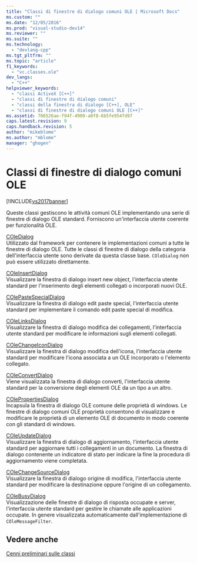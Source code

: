 ```yaml
---
title: "Classi di finestre di dialogo comuni OLE | Microsoft Docs"
ms.custom: ""
ms.date: "12/05/2016"
ms.prod: "visual-studio-dev14"
ms.reviewer: ""
ms.suite: ""
ms.technology: 
  - "devlang-cpp"
ms.tgt_pltfrm: ""
ms.topic: "article"
f1_keywords: 
  - "vc.classes.ole"
dev_langs: 
  - "C++"
helpviewer_keywords: 
  - "classi ActiveX [C++]"
  - "classi di finestre di dialogo comuni"
  - "classi della finestra di dialogo [C++], OLE"
  - "classi di finestre di dialogo comuni OLE [C++]"
ms.assetid: 706526ae-f94f-4909-a0f8-6b5fe954fd97
caps.latest.revision: 9
caps.handback.revision: 5
author: "mikeblome"
ms.author: "mblome"
manager: "ghogen"
---
```

# Classi di finestre di dialogo comuni OLE
[!INCLUDE[vs2017banner](../assembler/inline/includes/vs2017banner.md)]

Queste classi gestiscono le attività comuni OLE implementando una serie di finestre di dialogo OLE standard.  Forniscono un'interfaccia utente coerente per funzionalità OLE.  
  
 [COleDialog](../mfc/reference/coledialog-class.md)  
 Utilizzato dal framework per contenere le implementazioni comuni a tutte le finestre di dialogo OLE.  Tutte le classi di finestre di dialogo della categoria dell'interfaccia utente sono derivate da questa classe base.  `COleDialog` non può essere utilizzato direttamente.  
  
 [COleInsertDialog](../mfc/reference/coleinsertdialog-class.md)  
 Visualizzare la finestra di dialogo insert new object, l'interfaccia utente standard per l'inserimento degli elementi collegati o incorporati nuovi OLE.  
  
 [COlePasteSpecialDialog](../mfc/reference/colepastespecialdialog-class.md)  
 Visualizzare la finestra di dialogo edit paste special, l'interfaccia utente standard per implementare il comando edit paste special di modifica.  
  
 [COleLinksDialog](../mfc/reference/colelinksdialog-class.md)  
 Visualizzare la finestra di dialogo modifica dei collegamenti, l'interfaccia utente standard per modificare le informazioni sugli elementi collegati.  
  
 [COleChangeIconDialog](../mfc/reference/colechangeicondialog-class.md)  
 Visualizzare la finestra di dialogo modifica dell'icona, l'interfaccia utente standard per modificare l'icona associata a un OLE incorporato o l'elemento collegato.  
  
 [COleConvertDialog](../mfc/reference/coleconvertdialog-class.md)  
 Viene visualizzata la finestra di dialogo converti, l'interfaccia utente standard per la conversione degli elementi OLE da un tipo a un altro.  
  
 [COlePropertiesDialog](../mfc/reference/colepropertiesdialog-class.md)  
 Incapsula la finestra di dialogo OLE comune delle proprietà di windows.  Le finestre di dialogo comuni OLE proprietà consentono di visualizzare e modificare le proprietà di un elemento OLE di documento in modo coerente con gli standard di windows.  
  
 [COleUpdateDialog](../mfc/reference/coleupdatedialog-class.md)  
 Visualizzare la finestra di dialogo di aggiornamento, l'interfaccia utente standard per aggiornare tutti i collegamenti in un documento.  La finestra di dialogo contenente un indicatore di stato per indicare la fine la procedura di aggiornamento viene completata.  
  
 [COleChangeSourceDialog](../mfc/reference/colechangesourcedialog-class.md)  
 Visualizzare la finestra di dialogo origine di modifica, l'interfaccia utente standard per modificare la destinazione oppure l'origine di un collegamento.  
  
 [COleBusyDialog](../mfc/reference/colebusydialog-class.md)  
 Visualizzazione delle finestre di dialogo di risposta occupate e server, l'interfaccia utente standard per gestire le chiamate alle applicazioni occupate.  In genere visualizzata automaticamente dall'implementazione di `COleMessageFilter`.  
  
## Vedere anche  
 [Cenni preliminari sulle classi](../mfc/class-library-overview.md)